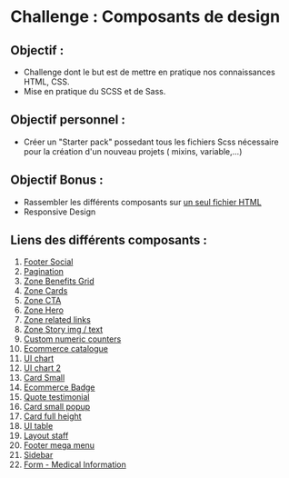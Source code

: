 # Challenge : Composants de design
## Objectif :
- Challenge dont le but est de mettre en pratique nos connaissances HTML, CSS.
- Mise en pratique du SCSS et de Sass.

## Objectif personnel :
- Créer un "Starter pack" possedant tous les fichiers Scss nécessaire pour la création d'un nouveau projets ( mixins, variable,...)
## Objectif Bonus :
- Rassembler les différents composants sur [un seul fichier HTML](https://valentedylan92.github.io/composants-de-design/index.html)
- Responsive Design

## Liens des différents composants :

1. [Footer Social](https://valentedylan92.github.io/composants-de-design/footer-social/index.html)
2. [Pagination](https://valentedylan92.github.io/composants-de-design/pagination/index.html)
3. [Zone Benefits Grid](https://valentedylan92.github.io/composants-de-design/zone-benefits-grid/index.html)
4. [Zone Cards](https://valentedylan92.github.io/composants-de-design/zone-cards/index.html)
5. [Zone CTA](https://valentedylan92.github.io/composants-de-design/zone-CTA/index.html)
6. [Zone Hero](https://valentedylan92.github.io/composants-de-design/zone-hero/index.html)
7. [Zone related links](https://valentedylan92.github.io/composants-de-design/zone-related-links/index.html)
8. [Zone Story img / text](https://valentedylan92.github.io/composants-de-design/zone-story-img-text/index.html)
9. [Custom numeric counters](https://valentedylan92.github.io/composants-de-design/custom-numeric-counters/index.html)
10. [Ecommerce catalogue](https://valentedylan92.github.io/composants-de-design/ecommerce-catalogue/index.html)
11. [UI chart ](https://valentedylan92.github.io/composants-de-design/ui-chart/index.html)
12. [UI chart 2](https://valentedylan92.github.io/composants-de-design/ui-chart-2/index.html)
13. [Card Small](https://valentedylan92.github.io/composants-de-design/card-small/index.html)
14. [Ecommerce Badge](https://valentedylan92.github.io/composants-de-design/ecommerce-badge/index.html)
15. [Quote testimonial](https://valentedylan92.github.io/composants-de-design/quote-testimonial/index.html)
16. [Card small popup](https://valentedylan92.github.io/composants-de-design/card-small-popup/index.html)
17. [Card full height](https://valentedylan92.github.io/composants-de-design/card-full-height/index.html)
18. [UI table](https://valentedylan92.github.io/composants-de-design/ui-table/index.html)
19. [Layout staff](https://valentedylan92.github.io/composants-de-design/layout-staff/index.html)
20. [Footer mega menu](https://valentedylan92.github.io/composants-de-design/footer-mega-menu/index.html)
21. [Sidebar](https://valentedylan92.github.io/composants-de-design/sidebar/index.html)
22. [Form - Medical Information](https://valentedylan92.github.io/composants-de-design/form-medical-information/index.html)
